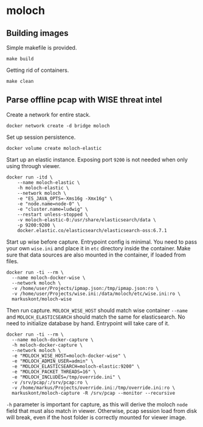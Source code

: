 # moloch

## Building images

Simple makefile is provided.

```
make build
```

Getting rid of containers.

```
make clean
```

## Parse offline pcap with WISE threat intel

Create a network for entire stack.

```
docker network create -d bridge moloch
```

Set up session persistence.

```
docker volume create moloch-elastic
```

Start up an elastic instance. Exposing port `9200` is not needed when only using through viewer.

```
docker run -itd \
	--name moloch-elastic \
	-h moloch-elastic \
	--network moloch \
	-e "ES_JAVA_OPTS=-Xms16g -Xmx16g" \
	-e "node.name=node-0" \
	-e "cluster.name=ludwig" \
	--restart unless-stopped \
	-v moloch-elastic-0:/usr/share/elasticsearch/data \
	-p 9200:9200 \
	docker.elastic.co/elasticsearch/elasticsearch-oss:6.7.1
```

Start up wise before capture. Entrypoint config is minimal. You need to pass your own `wise.ini` and place it in `etc` directory inside the container. Make sure that data sources are also mounted in the container, if loaded from files.

```
docker run -ti --rm \
  --name moloch-docker-wise \
  --network moloch \
  -v /home/user/Projects/ipmap.json:/tmp/ipmap.json:ro \
  -v /home/user/Projects/wise.ini:/data/moloch/etc/wise.ini:ro \
  markuskont/moloch-wise
```

Then run capture. `MOLOCH_WISE_HOST` should match wise container `--name` and `MOLOCH_ELASTICSEARCH` should match the same for elasticsearch. No need to initialize database by hand. Entrypoint will take care of it.

```
docker run -ti --rm \
  --name moloch-docker-capture \
  -h moloch-docker-capture \
  --network moloch \
  -e "MOLOCH_WISE_HOST=moloch-docker-wise" \
  -e "MOLOCH_ADMIN_USER=admin" \
  -e "MOLOCH_ELASTICSEARCH=moloch-elastic:9200" \
  -e "MOLOCH_PACKET_THREADS=16" \
  -e "MOLOCH_INCLUDES=/tmp/override.ini" \
  -v /srv/pcap/:/srv/pcap:ro \
  -v /home/markus/Projects/override.ini:/tmp/override.ini:ro \
  markuskont/moloch-capture -R /srv/pcap --monitor --recursive
```

`-h` parameter is important for capture, as this will derive the moloch `node` field that must also match in viewer. Otherwise, pcap session load from disk will break, even if the host folder is correctly mounted for viewer image.
